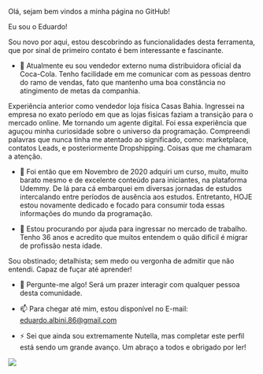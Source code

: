 Olá,  sejam bem vindos a minha página no GitHub!

Eu sou o Eduardo!

Sou novo por aqui, estou descobrindo as funcionalidades desta ferramenta, que por sinal de primeiro contato é bem interessante e fascinante.

- 🔭 Atualmente eu sou vendedor externo numa distribuidora oficial da Coca-Cola.
Tenho facilidade em me comunicar com as pessoas dentro do ramo de vendas, fato que mantenho uma boa constância no atingimento de metas da companhia.

Experiência anterior como vendedor loja física Casas Bahia. Ingressei na empresa no exato período em que as lojas fisicas faziam a transição para o mercado online. Me tornando um agente digital. Foi essa experiência que aguçou minha curiosidade sobre o universo da programação. Compreendi palavras que nunca tinha me atentado ao significado, como: marketplace, contatos Leads, e posteriormente Dropshipping. Coisas que me chamaram a atenção.

- 🌱 Foi então que em Novembro de 2020 adquiri um curso, muito, muito barato mesmo e de excelente conteúdo para iniciantes, na plataforma Udemmy. De lá para cá embarquei em diversas jornadas de estudos intercalando entre períodos de ausência aos estudos. Entretanto, HOJE estou novamente dedicado e focado para consumir toda essas informações do mundo da programação.

- 🤔 Estou procurando por ajuda para ingressar no mercado de trabalho. Tenho 36 anos e acredito que muitos entendem o quão dificil é migrar de profissão nesta idade. 

Sou 
obstinado;
detalhista;
sem medo ou vergonha de admitir que não entendi.
Capaz de fuçar até aprender!

- 💬 Pergunte-me algo! Será um prazer interagir com qualquer pessoa desta comunidade.

- 📫 Para chegar até mim, estou disponível no E-mail: eduardo.albini.86@gmail.com

- ⚡ Sei que ainda sou extremamente Nutella, mas completar este perfil está sendo um grande avanço. Um abraço a todos e obrigado por ler!

<div>
     <a target="blank" href="https://api.whatsapp.com/send?phone=5541984171747"><img src="https://img.shields.io/badge/WhatsApp-25D366?style=for-the-badge&logo=whatsapp&logoColor=white"></a>
</div>
  
